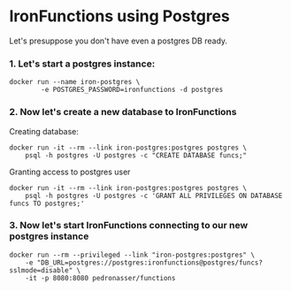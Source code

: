 # IronFunctions using Postgres

Let's presuppose you don't have even a postgres DB ready.

### 1. Let's start a postgres instance:

```
docker run --name iron-postgres \
        -e POSTGRES_PASSWORD=ironfunctions -d postgres
``` 

### 2. Now let's create a new database to IronFunctions

Creating database:

```
docker run -it --rm --link iron-postgres:postgres postgres \
    psql -h postgres -U postgres -c "CREATE DATABASE funcs;"
```

Granting access to postgres user

```
docker run -it --rm --link iron-postgres:postgres postgres \
    psql -h postgres -U postgres -c 'GRANT ALL PRIVILEGES ON DATABASE funcs TO postgres;'
```

### 3. Now let's start IronFunctions connecting to our new postgres instance

```
docker run --rm --privileged --link "iron-postgres:postgres" \
    -e "DB_URL=postgres://postgres:ironfunctions@postgres/funcs?sslmode=disable" \
    -it -p 8080:8080 pedronasser/functions
```
